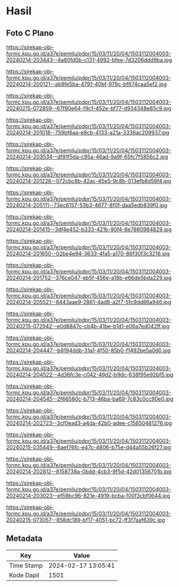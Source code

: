 # Hasil

## Foto C Plano

https://sirekap-obj-formc.kpu.go.id/a37e/pemilu/pdpr/15/03/11/20/04/1503112004003-20240214-203443--4a80fd0b-c131-4992-bfee-7d3206ddd9ba.jpg

https://sirekap-obj-formc.kpu.go.id/a37e/pemilu/pdpr/15/03/11/20/04/1503112004003-20240214-200121--ab9fe5ba-4791-40bf-979c-bf674caa5ef2.jpg

https://sirekap-obj-formc.kpu.go.id/a37e/pemilu/pdpr/15/03/11/20/04/1503112004003-20240215-072859--67f80e64-f9c1-452e-bf77-d934348e65c9.jpg

https://sirekap-obj-formc.kpu.go.id/a37e/pemilu/pdpr/15/03/11/20/04/1503112004003-20240214-201018--759bf6aa-e8cb-4133-a21a-3336ac209937.jpg

https://sirekap-obj-formc.kpu.go.id/a37e/pemilu/pdpr/15/03/11/20/04/1503112004003-20240214-203534--df91f5da-c95a-46ad-9a9f-65fc7f5856c2.jpg

https://sirekap-obj-formc.kpu.go.id/a37e/pemilu/pdpr/15/03/11/20/04/1503112004003-20240214-201226--072cbc8b-42ac-45e5-9c8b-013efb8d56f4.jpg

https://sirekap-obj-formc.kpu.go.id/a37e/pemilu/pdpr/15/03/11/20/04/1503112004003-20240214-205111--73ec6157-53b3-4677-8f0f-daa5edb839f0.jpg

https://sirekap-obj-formc.kpu.go.id/a37e/pemilu/pdpr/15/03/11/20/04/1503112004003-20240214-201415--3df4e452-b333-421b-90f4-8e7860984829.jpg

https://sirekap-obj-formc.kpu.go.id/a37e/pemilu/pdpr/15/03/11/20/04/1503112004003-20240214-201650--02be4e94-3633-4fa5-a170-86f30f3c3216.jpg

https://sirekap-obj-formc.kpu.go.id/a37e/pemilu/pdpr/15/03/11/20/04/1503112004003-20240214-201752--376ce047-eb5f-456e-a18b-e66de5bda229.jpg

https://sirekap-obj-formc.kpu.go.id/a37e/pemilu/pdpr/15/03/11/20/04/1503112004003-20240214-205521--8443aae9-2861-4ad8-a2f7-5fc9dd86a946.jpg

https://sirekap-obj-formc.kpu.go.id/a37e/pemilu/pdpr/15/03/11/20/04/1503112004003-20240215-072942--e0d8847c-cb4b-41be-b1d1-e06a7ed042ff.jpg

https://sirekap-obj-formc.kpu.go.id/a37e/pemilu/pdpr/15/03/11/20/04/1503112004003-20240214-204447--b8194ddb-31a1-4f50-85b0-f1492be5a0d0.jpg

https://sirekap-obj-formc.kpu.go.id/a37e/pemilu/pdpr/15/03/11/20/04/1503112004003-20240214-204522--4d36fc3e-c042-49d2-b9dc-638f95e92bf5.jpg

https://sirekap-obj-formc.kpu.go.id/a37e/pemilu/pdpr/15/03/11/20/04/1503112004003-20240214-204545--2f66580c-b713-46ba-ba69-7c83c0cc90e0.jpg

https://sirekap-obj-formc.kpu.go.id/a37e/pemilu/pdpr/15/03/11/20/04/1503112004003-20240214-202723--3cf0ead3-a4da-42b0-adee-c15650481276.jpg

https://sirekap-obj-formc.kpu.go.id/a37e/pemilu/pdpr/15/03/11/20/04/1503112004003-20240215-035449--6aef76fc-e47c-4806-b75e-d44a55b26f27.jpg

https://sirekap-obj-formc.kpu.go.id/a37e/pemilu/pdpr/15/03/11/20/04/1503112004003-20240214-202812--8158738a-0bdd-4cb3-9f5d-42d01356701b.jpg

https://sirekap-obj-formc.kpu.go.id/a37e/pemilu/pdpr/15/03/11/20/04/1503112004003-20240214-203023--ef59bc96-821e-4919-bcba-f00f3cbf0644.jpg

https://sirekap-obj-formc.kpu.go.id/a37e/pemilu/pdpr/15/03/11/20/04/1503112004003-20240215-073057--858dc189-bf17-4051-bc72-ff3f7aaf639c.jpg


## Metadata

| Key        | Value               |
| ---------- | ------------------- |
| Time Stamp | 2024-02-17 13:05:41 |
| Kode Dapil | 1501                |



